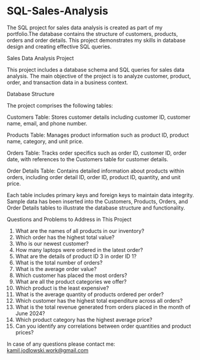 # SQL-Sales-Analysis

 The SQL project for sales data analysis is created as part of my portfolio.The database contains the structure of customers, products, orders and order details. This project demonstrates my skills in database design and creating effective SQL queries.


Sales Data Analysis Project

This project includes a database schema and SQL queries for sales data analysis. The main objective of the project is to analyze customer, product, order, and transaction data in a business context.

Database Structure

The project comprises the following tables:

Customers Table:
Stores customer details including customer ID, customer name, email, and phone number.

Products Table:
Manages product information such as product ID, product name, category, and unit price.

Orders Table:
Tracks order specifics such as order ID, customer ID, order date, with references to the Customers table for customer details.

Order Details Table:
Contains detailed information about products within orders, including order detail ID, order ID, product ID, quantity, and unit price.

Each table includes primary keys and foreign keys to maintain data integrity. Sample data has been inserted into the Customers, Products, Orders, and Order Details tables to illustrate the database structure and functionality.

Questions and Problems to Address in This Project

1) What are the names of all products in our inventory?
2) Which order has the highest total value?
3) Who is our newest customer?
4) How many laptops were ordered in the latest order?
5) What are the details of product ID 3 in order ID 1?
6) What is the total number of orders?
7) What is the average order value?
8) Which customer has placed the most orders?
9) What are all the product categories we offer?
10) Which product is the least expensive?
11) What is the average quantity of products ordered per order?
12) Which customer has the highest total expenditure across all orders?
13) What is the total revenue generated from orders placed in the month of June 2024?
14) Which product category has the highest average price?
15) Can you identify any correlations between order quantities and product prices? 

In case of any questions please contact me: kamil.jodlowski.work@gmail.com 
